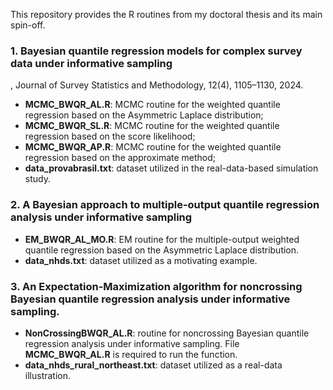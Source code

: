 This repository provides the R routines from my doctoral thesis and its main spin-off.

### 1. Bayesian quantile regression models for complex survey data under informative sampling

, Journal of Survey Statistics and Methodology, 12(4), 1105–1130, 2024. 

- **MCMC_BWQR_AL.R**: MCMC routine for the weighted quantile regression based on the Asymmetric Laplace distribution;
- **MCMC_BWQR_SL.R**: MCMC routine for the weighted quantile regression based on the score likelihood;
- **MCMC_BWQR_AP.R**: MCMC routine for the weighted quantile regression based on the approximate method;
- **data_provabrasil.txt**: dataset utilized in the real-data-based simulation study.

<!--
2. **Bayesian quantile regression models for bounded count data under informative sampling**. 

- **MCMC_BWQR_AL_count.R** : MCMC routine for the weighted quantile regression based on the Asymmetric Laplace distribution for count data;
- **MCMC_BWQR_AL_bounded_count.R** : MCMC routine for the weighted quantile regression based on the Asymmetric Laplace distribution for bounded count data.
- **MCMC_BWQR_PL_count.R** : MCMC routine for the weighted quantile regression based on the pseudo posterior for count data;
- **MCMC_BWQR_PL_bounded_count.R** : MCMC routine for the weighted quantile regression based on the pseudo posterior for bounded count data.
-->

### 2. A Bayesian approach to multiple-output quantile regression analysis under informative sampling
   
- **EM_BWQR_AL_MO.R**: EM routine for the multiple-output weighted quantile regression based on the Asymmetric Laplace distribution.
- **data_nhds.txt**: dataset utilized as a motivating example.

### 3. An Expectation-Maximization algorithm for noncrossing Bayesian quantile regression analysis under informative sampling.

- **NonCrossingBWQR_AL.R**: routine for noncrossing Bayesian quantile regression analysis under informative sampling. File **MCMC_BWQR_AL.R** is required to run the function.
- **data_nhds_rural_northeast.txt**: dataset utilized as a real-data illustration.

